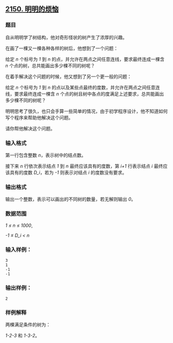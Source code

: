 ## [2150. 明明的烦恼](https://www.acwing.com/problem/content/2152/)

### 题目

自从明明学了树结构，他对奇形怪状的树产生了浓厚的兴趣。

在画了一棵又一棵各种各样的树后，他想到了一个问题：

给定 *n* 个标号为 *1* 到 *n* 的点，并允许在两点之间任意连线，要求最终连成一棵含 *n* 个点的树，总共能画出多少棵不同的树呢？

在着手解决这个问题的时候，他又想到了另一个更一般的问题：

给定 *n* 个标号为 *1* 到 *n* 的点以及某些点最终的度数，并允许在两点之间任意连线，要求最终连成一棵含 *n* 个点的树且树中各点的度满足上述要求，总共能画出多少棵不同的树呢？

明明思考了很久，也只会手算一些简单的情况，由于初学程序设计，他不知道如何写个程序来帮助他解决这个问题。

请你帮他解决这个问题。

### 输入格式

第一行包含整数 *n*，表示树中的结点数。

接下来 *n* 行依次表示结点 *1* 到 *n* 最终应该具有的度数，第 *i+1* 行表示结点 *i* 最终应该具有的度数 *D_i*，若为 *-1* 则表示对结点 *i* 的度数没有要求。

### 输出格式

输出一个整数，表示可以画出的不同树的数量，若无解则输出 *0*。

### 数据范围

*1 ≤ n ≤ 1000*,

*-1 ≤ D_i < n*

### 输入样例：

```
3
1
-1
-1
```

### 输出样例：

```
2
```

### 样例解释

两棵满足条件的树为：

*1-2-3* 和 *1-3-2*。
